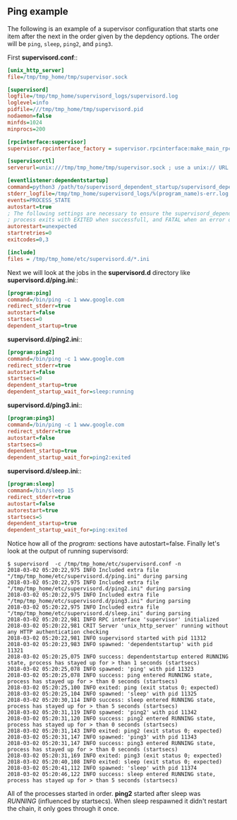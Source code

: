## Ping example

The following is an example of a supervisor configuration that starts one item
after the next in the order given by the depdency options. The order will be
`ping`, `sleep`, `ping2`, and `ping3`.

First **supervisord.conf**::

```INI
[unix_http_server]
file=/tmp/tmp_home/tmp/supervisor.sock

[supervisord]
logfile=/tmp/tmp_home/supervisord_logs/supervisord.log
loglevel=info
pidfile=///tmp/tmp_home/tmp/supervisord.pid
nodaemon=false
minfds=1024
minprocs=200

[rpcinterface:supervisor]
supervisor.rpcinterface_factory = supervisor.rpcinterface:make_main_rpcinterface

[supervisorctl]
serverurl=unix:///tmp/tmp_home/tmp/supervisor.sock ; use a unix:// URL  for a unix socket

[eventlistener:dependentstartup]
command=python3 /path/to/supervisord_dependent_startup/supervisord_dependent_startup.py -c /tmp/tmp_home/etc/supervisord.conf
stderr_logfile=/tmp/tmp_home/supervisord_logs/%(program_name)s-err.log
events=PROCESS_STATE
autostart=true
; The following settings are necessary to ensure the supervisord_dependent_startup
; process exits with EXITED when successfull, and FATAL when an error occured
autorestart=unexpected
startretries=0
exitcodes=0,3

[include]
files = /tmp/tmp_home/etc/supervisord.d/*.ini
```

Next we will look at the jobs in the **supervisord.d** directory like **supervisord.d/ping.ini**::

```INI
[program:ping]
command=/bin/ping -c 1 www.google.com
redirect_stderr=true
autostart=false
startsecs=0
dependent_startup=true
```

**supervisord.d/ping2.ini**::

```INI
[program:ping2]
command=/bin/ping -c 1 www.google.com
redirect_stderr=true
autostart=false
startsecs=0
dependent_startup=true
dependent_startup_wait_for=sleep:running
```

**supervisord.d/ping3.ini**::

```INI
[program:ping3]
command=/bin/ping -c 1 www.google.com
redirect_stderr=true
autostart=false
startsecs=0
dependent_startup=true
dependent_startup_wait_for=ping2:exited
```

**supervisord.d/sleep.ini**::

```INI
[program:sleep]
command=/bin/sleep 15
redirect_stderr=true
autostart=false
autorestart=true
startsecs=5
dependent_startup=true
dependent_startup_wait_for=ping:exited
```

Notice how all of the *program:* sections have autostart=false.  Finally let's look at the output of running
supervisord:

```Shell
$ supervisord  -c /tmp/tmp_home/etc/supervisord.conf -n
2018-03-02 05:20:22,975 INFO Included extra file "/tmp/tmp_home/etc/supervisord.d/ping.ini" during parsing
2018-03-02 05:20:22,975 INFO Included extra file "/tmp/tmp_home/etc/supervisord.d/ping2.ini" during parsing
2018-03-02 05:20:22,975 INFO Included extra file "/tmp/tmp_home/etc/supervisord.d/ping3.ini" during parsing
2018-03-02 05:20:22,975 INFO Included extra file "/tmp/tmp_home/etc/supervisord.d/sleep.ini" during parsing
2018-03-02 05:20:22,981 INFO RPC interface 'supervisor' initialized
2018-03-02 05:20:22,981 CRIT Server 'unix_http_server' running without any HTTP authentication checking
2018-03-02 05:20:22,981 INFO supervisord started with pid 11312
2018-03-02 05:20:23,983 INFO spawned: 'dependentstartup' with pid 11321
2018-03-02 05:20:25,075 INFO success: dependentstartup entered RUNNING state, process has stayed up for > than 1 seconds (startsecs)
2018-03-02 05:20:25,078 INFO spawned: 'ping' with pid 11323
2018-03-02 05:20:25,078 INFO success: ping entered RUNNING state, process has stayed up for > than 0 seconds (startsecs)
2018-03-02 05:20:25,100 INFO exited: ping (exit status 0; expected)
2018-03-02 05:20:25,104 INFO spawned: 'sleep' with pid 11325
2018-03-02 05:20:30,114 INFO success: sleep entered RUNNING state, process has stayed up for > than 5 seconds (startsecs)
2018-03-02 05:20:31,119 INFO spawned: 'ping2' with pid 11342
2018-03-02 05:20:31,120 INFO success: ping2 entered RUNNING state, process has stayed up for > than 0 seconds (startsecs)
2018-03-02 05:20:31,143 INFO exited: ping2 (exit status 0; expected)
2018-03-02 05:20:31,147 INFO spawned: 'ping3' with pid 11343
2018-03-02 05:20:31,147 INFO success: ping3 entered RUNNING state, process has stayed up for > than 0 seconds (startsecs)
2018-03-02 05:20:31,169 INFO exited: ping3 (exit status 0; expected)
2018-03-02 05:20:40,108 INFO exited: sleep (exit status 0; expected)
2018-03-02 05:20:41,112 INFO spawned: 'sleep' with pid 11374
2018-03-02 05:20:46,122 INFO success: sleep entered RUNNING state, process has stayed up for > than 5 seconds (startsecs)
```

All of the processes started in order. **ping2** started after sleep was
*RUNNING* (influenced by startsecs). When sleep respawned it didn't restart the
chain, it only goes through it once.
